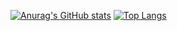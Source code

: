 [![Anurag's GitHub stats](https://github-readme-stats.vercel.app/api?username=elcoputra)](https://github.com/anuraghazra/github-readme-stats)
[![Top Langs](https://github-readme-stats.vercel.app/api/top-langs/?username=elcoputra&langs_count=3)](https://github.com/anuraghazra/github-readme-stats)
